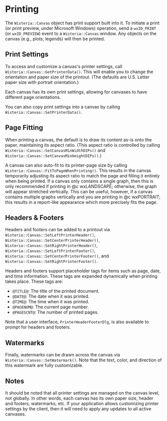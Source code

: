 Printing
=============================

The `Wisteria::Canvas` object has print support built into it. To initiate a print (or print preview,
under Microsoft Windows) operation, send a `wxID_PRINT` (or `wxID_PREVIEW`) event to a `Wisteria::Canvas` window.
Any objects on the canvas (e.g., plots, legends) will then be printed.

Print Settings
----------------------------
To access and customize a canvas's printer settings, call `Wisteria::Canvas::GetPrinterData()`. This will enable you
to change the orientation and paper size of the printout. (The defaults are U.S. Letter paper size
with portrait orientation.)

Each canvas has its own print settings, allowing for canvases to have different page orientations.

You can also copy print settings into a canvas by calling `Wisteria::Canvas::SetPrinterData()`.

Page Fitting
----------------------------
When printing a canvas, the default is to draw its content as-is onto the paper, maintaining its aspect ratio.
(This aspect ratio is controlled by calling `Wisteria::Canvas::SetCanvasMinWidthDIPs()` and
`Wisteria::Canvas::SetCanvasMinHeightDIPs()`.)

A canvas can also auto-fit to its printer-page size by calling
`Wisteria::Canvas::FitToPageWhenPrinting()`. This results in the canvas temporarily adjusting its
 aspect ratio to match the page and filling it entirely when being printed. If a canvas only
 contains a single graph, then this is only recommended if printing in @c wxLANDSCAPE; otherwise, the graph will
 appear stretched vertically. This can be useful, however, if a canvas contains multiple graphs vertically
 and you are printing in @c wxPORTRAIT; this results in a report-like appearance which more precisely fits the page.

Headers & Footers
----------------------------

Headers and footers can be added to a printout via `Wisteria::Canvas::SetLeftPrinterHeader()`,
`Wisteria::Canvas::SetCenterPrinterHeader()`, `Wisteria::Canvas::SetRightPrinterHeader()`,
`Wisteria::Canvas::SetLeftPrinterFooter()`, `Wisteria::Canvas::SetCenterPrinterFooter()`, and
`Wisteria::Canvas::SetRightPrinterFooter()`.

Headers and footers support placeholder tags for items such as page, date, and time information.
These tags are expanded dynamically when printing takes place. These tags are:

- `@TITLE@`: The title of the printed document.
- `@DATE@`: The date when it was printed.
- `@TIME@`: The time when it was printed.
- `@PAGENUM@`: The current page number.
- `@PAGESCNT@`: The number of printed pages.

Note that a user interface, `PrinterHeaderFooterDlg`, is also available to prompt for headers and footers.

Watermarks
----------------------------

Finally, watermarks can be drawn across the canvas via `Wisteria::Canvas::SetWatermark()`.
Note that the text, color, and direction of this watermark are fully customizable.

Notes
----------------------------
It should be noted that all printer settings are managed on the canvas level, not globally. In other words,
each canvas has its own paper size, header and footers, watermarks, etc. If your application allows customizing
printer settings by the client, then it will need to apply any updates to all active canvases.
